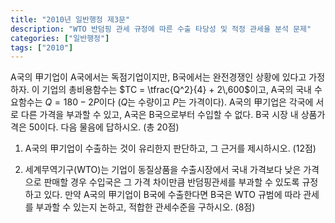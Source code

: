 ```yaml
---
title: "2010년 일반행정 제3문"
description: "WTO 반덤핑 관세 규정에 따른 수출 타당성 및 적정 관세율 분석 문제"
categories: ["일반행정"]
tags: ["2010"]
---
```


A국의 甲기업이 A국에서는 독점기업이지만, B국에서는 완전경쟁인 상황에 있다고 가정하자. 이 기업의 총비용함수는 $TC = \tfrac{Q^2}{4} + 2\,600$이고, A국의 국내 수요함수는 $Q = 180 - 2P$이다 ($Q$는 수량이고 $P$는 가격이다). A국의 甲기업은 각국에 서로 다른 가격을 부과할 수 있고, A국은 B국으로부터 수입할 수 없다. B국 시장 내 상품가격은 50이다. 다음 물음에 답하시오. (총 20점)

1) A국의 甲기업이 수출하는 것이 유리한지 판단하고, 그 근거를 제시하시오. (12점)

2) 세계무역기구(WTO)는 기업이 동질상품을 수출시장에서 국내 가격보다 낮은 가격으로 판매할 경우 수입국은 그 가격 차이만큼 반덤핑관세를 부과할 수 있도록 규정하고 있다. 만약 A국의 甲기업이 B국에 수출한다면 B국은 WTO 규범에 따라 관세를 부과할 수 있는지 논하고, 적합한 관세수준을 구하시오. (8점)
